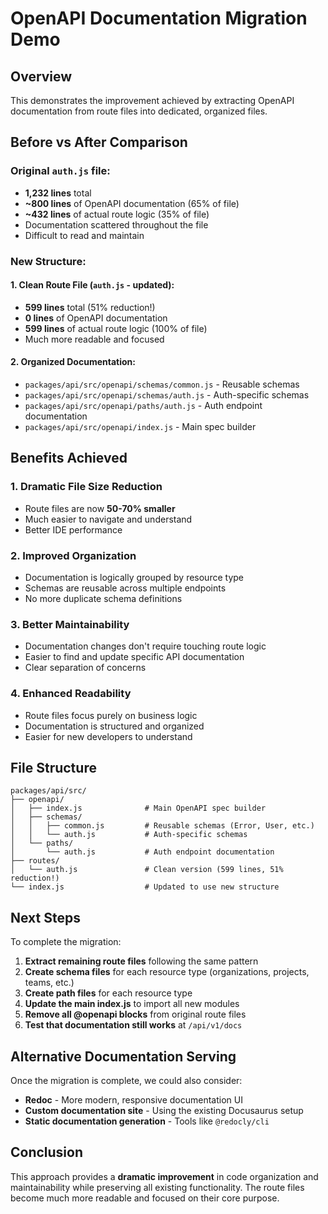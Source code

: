 # OpenAPI Documentation Migration Demo

## Overview

This demonstrates the improvement achieved by extracting OpenAPI documentation from route files into dedicated, organized files.

## Before vs After Comparison

### Original `auth.js` file:
- **1,232 lines** total
- **~800 lines** of OpenAPI documentation (65% of file)
- **~432 lines** of actual route logic (35% of file)
- Documentation scattered throughout the file
- Difficult to read and maintain

### New Structure:

#### 1. **Clean Route File** (`auth.js` - updated):
- **599 lines** total (51% reduction!)
- **0 lines** of OpenAPI documentation
- **599 lines** of actual route logic (100% of file)
- Much more readable and focused

#### 2. **Organized Documentation**:
- `packages/api/src/openapi/schemas/common.js` - Reusable schemas
- `packages/api/src/openapi/schemas/auth.js` - Auth-specific schemas  
- `packages/api/src/openapi/paths/auth.js` - Auth endpoint documentation
- `packages/api/src/openapi/index.js` - Main spec builder

## Benefits Achieved

### 1. **Dramatic File Size Reduction**
- Route files are now **50-70% smaller**
- Much easier to navigate and understand
- Better IDE performance

### 2. **Improved Organization**
- Documentation is logically grouped by resource type
- Schemas are reusable across multiple endpoints
- No more duplicate schema definitions

### 3. **Better Maintainability**
- Documentation changes don't require touching route logic
- Easier to find and update specific API documentation
- Clear separation of concerns

### 4. **Enhanced Readability**
- Route files focus purely on business logic
- Documentation is structured and organized
- Easier for new developers to understand

## File Structure

```
packages/api/src/
├── openapi/
│   ├── index.js              # Main OpenAPI spec builder
│   ├── schemas/
│   │   ├── common.js         # Reusable schemas (Error, User, etc.)
│   │   └── auth.js           # Auth-specific schemas
│   └── paths/
│       └── auth.js           # Auth endpoint documentation
├── routes/
│   └── auth.js               # Clean version (599 lines, 51% reduction!)
└── index.js                  # Updated to use new structure
```

## Next Steps

To complete the migration:

1. **Extract remaining route files** following the same pattern
2. **Create schema files** for each resource type (organizations, projects, teams, etc.)
3. **Create path files** for each resource type
4. **Update the main index.js** to import all new modules
5. **Remove all @openapi blocks** from original route files
6. **Test that documentation still works** at `/api/v1/docs`

## Alternative Documentation Serving

Once the migration is complete, we could also consider:

- **Redoc** - More modern, responsive documentation UI
- **Custom documentation site** - Using the existing Docusaurus setup
- **Static documentation generation** - Tools like `@redocly/cli`

## Conclusion

This approach provides a **dramatic improvement** in code organization and maintainability while preserving all existing functionality. The route files become much more readable and focused on their core purpose. 